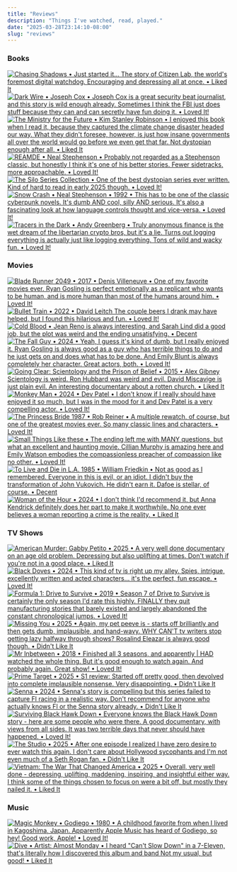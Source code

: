 ```yaml
---
title: "Reviews"
description: "Things I've watched, read, played."
date: "2025-03-28T23:14:10-08:00"
slug: "reviews"
---
```


### Books

[![Chasing Shadows • Just started it... The story of Citizen Lab, the world's foremost digital watchdog. Encouraging and depressing all at once. • Liked It](../../assets/images/posts/PngImage4D3CB166480-review-ae16dbc0-ca2c-4deb-b0a9-90c68a0b2f1d.png)](/images/posts/PngImage4D3CB166480-review-ae16dbc0-ca2c-4deb-b0a9-90c68a0b2f1d.jpg)
[![Dark Wire • Joseph Cox • Joseph Cox is a great security beat journalist, and this story is wild enough already. Sometimes I think the FBI just does stuff because they can and can secretly have fun doing it. • Loved It!](../../assets/images/posts/PngImage43919Ad5A30-review-a6d1efbe-5de8-4a8b-8875-796aff0ada0f.png)](/images/posts/PngImage43919Ad5A30-review-a6d1efbe-5de8-4a8b-8875-796aff0ada0f.jpg)
[![The Ministry for the Future • Kim Stanley Robinson • I enjoyed this book when I read it, because they captured the climate change disaster headed our way. What they didn't foresee, however, is just how insane governments all over the world would go before we even get that far. Not dystopian enough after all. • Liked It](../../assets/images/posts/PngImage4F579D31240-review-7451bed2-59af-4d84-9a7c-66aee2e710cc.png)](/images/posts/PngImage4F579D31240-review-7451bed2-59af-4d84-9a7c-66aee2e710cc.jpg)
[![REAMDE • Neal Stephenson • Probably not regarded as a Stephenson classic, but honestly I think it's one of his better stories. Fewer sidetracks, more approachable. • Loved It!](../../assets/images/posts/PngImage4A79B0E5E30-review-f9e93501-df54-4be4-a46e-908f7c5af5e5.png)](/images/posts/PngImage4A79B0E5E30-review-f9e93501-df54-4be4-a46e-908f7c5af5e5.jpg)
[![The Silo Series Collection • One of the best dystopian series ever written. Kind of hard to read in early 2025 though. • Loved It!](../../assets/images/posts/Silo-Series-Collection-review-3ABD1A95-A382-4EB0-AD9E-B5253755A6BD.png)](/images/posts/Silo-Series-Collection-review-3ABD1A95-A382-4EB0-AD9E-B5253755A6BD.jpg)
[![Snow Crash • Neal Stephenson • 1992  • This has to be one of the classic cyberpunk novels. It's dumb AND cool, silly AND serious. It's also a fascinating look at how language controls thought and vice-versa. • Loved It!](../../assets/images/posts/PngImage4D3F935C6C0-review-591b3665-f084-4cf9-9881-f5c78d33aea5.png)](/images/posts/PngImage4D3F935C6C0-review-591b3665-f084-4cf9-9881-f5c78d33aea5.jpg)
[![Tracers in the Dark • Andy Greenberg • Truly anonymous finance is the wet dream of the libertarian crypto bros, but it's a lie. Turns out logging everything is actually just like logging everything. Tons of wild and wacky fun. • Loved It!](../../assets/images/posts/PngImage4Bb4B153Ff0-review-3a9aa495-7f1a-4e22-958c-8d35ad1090d5.png)](/images/posts/PngImage4Bb4B153Ff0-review-3a9aa495-7f1a-4e22-958c-8d35ad1090d5.jpg)

### Movies

[![Blade Runner 2049 • 2017 • Denis Villeneuve • One of my favorite movies ever. Ryan Gosling is perfect emotionally as a replicant who wants to be human, and is more human than most of the humans around him. • Loved It!](../../assets/images/posts/PngImage4851A68CDc0-review-c037fd42-3ceb-435c-b80d-6135451e9eca.png)](/images/posts/PngImage4851A68CDc0-review-c037fd42-3ceb-435c-b80d-6135451e9eca.jpg)
[![Bullet Train • 2022 • David Leitch The couple beers I drank may have helped, but I found this hilarious and fun. • Loved It!](../../assets/images/posts/PngImage48908Df7560-review-fc161232-4836-49b8-8d35-5414af55097c.png)](/images/posts/PngImage48908Df7560-review-fc161232-4836-49b8-8d35-5414af55097c.jpg)
[![Cold Blood • Jean Reno is always interesting, and Sarah Lind did a good job, but the plot was weird and the ending unsatisfying. • Decent](../../assets/images/posts/Cold-Blood-review-2ECDD41C-4181-4540-9E06-BBA87F1D3EF5.png)](/images/posts/Cold-Blood-review-2ECDD41C-4181-4540-9E06-BBA87F1D3EF5.jpg)
[![The Fall Guy • 2024 • Yeah, I guess it's kind of dumb, but I really enjoyed it. Ryan Gosling is always good as a guy who has terrible things to do and he just gets on and does what has to be done. And Emily Blunt is always completely her character. Great actors, both. • Loved It!](../../assets/images/posts/The-Fall-Guy-review-EDA16B3D-1BEE-4437-8504-4487F9BB456B.png)](/images/posts/The-Fall-Guy-review-EDA16B3D-1BEE-4437-8504-4487F9BB456B.jpg)
[![Going Clear: Scientology and the Prison of Belief • 2015 • Alex Gibney Scientology is weird. Ron Hubbard was weird and evil. David Miscavige is just plain evil. An interesting documentary about a rotten church. • Liked It](../../assets/images/posts/PngImage4B5BB133Ca0-review-a10625ab-89dc-4214-a9f7-96ab31198f8c.png)](/images/posts/PngImage4B5BB133Ca0-review-a10625ab-89dc-4214-a9f7-96ab31198f8c.jpg)
[![Monkey Man • 2024 • Dev Patel • I don't know if I really should have enjoyed it so much, but I was in the mood for it and Dev Patel is a very compelling actor. • Loved It!](../../assets/images/posts/Monkey-Man-review-EDA16B3D-1BEE-4437-8504-4487F9BB456B.png)](/images/posts/Monkey-Man-review-EDA16B3D-1BEE-4437-8504-4487F9BB456B.jpg)
[![The Princess Bride 1987 • Rob Reiner • A multiple rewatch, of course, but one of the greatest movies ever. So many classic lines and characters. • Loved It!](../../assets/images/posts/ThePrincessBrideReview-be189bc8-20cc-44eb-b5c6-3a39d917defb.png)](/images/posts/ThePrincessBrideReview-be189bc8-20cc-44eb-b5c6-3a39d917defb.jpg)
[![Small Things Like these • The ending left me with MANY questions, but what an excellent and haunting movie. Cillian Murphy is amazing here and Emily Watson embodies the compassionless preacher of compassion like no other. • Loved It!](../../assets/images/posts/Small-Things-Like-These-review-B7EA41BD-78D5-4E3B-AAD4-BE16300AED91.png)](/images/posts/Small-Things-Like-These-review-B7EA41BD-78D5-4E3B-AAD4-BE16300AED91.jpg)
[![To Live and Die in L.A. 1985 • William Friedkin • Not as good as I remembered. Everyone in this is evil, or an idiot. I didn't buy the transformation of John Vukovich. He didn't earn it. Dafoe is stellar, of course. • Decent](../../assets/images/posts/ToLiveAndDieInL.A.Review-c431a1c8-0edb-465d-bcd8-f8b33d1de492.png)](/images/posts/ToLiveAndDieInL.A.Review-c431a1c8-0edb-465d-bcd8-f8b33d1de492.jpg)
[![Woman of the Hour • 2024 • I don't think I'd recommend it, but Anna Kendrick definitely does her part to make it worthwhile. No one ever believes a woman reporting a crime is the reality. • Liked It](../../assets/images/posts/Woman-of-the-Hour-review-EDA16B3D-1BEE-4437-8504-4487F9BB456B.png)](/images/posts/Woman-of-the-Hour-review-EDA16B3D-1BEE-4437-8504-4487F9BB456B.jpg)

### TV Shows

[![American Murder: Gabby Petito • 2025 • A very well done documentary on an age old problem. Depressing but also uplifting at times. Don't watch if you're not in a good place. • Liked It](../../assets/images/posts/PngImage40C6A17DB10-review-cc7cc661-18f8-4d71-ac1f-d67b5a7af69b.png)](/images/posts/PngImage40C6A17DB10-review-cc7cc661-18f8-4d71-ac1f-d67b5a7af69b.jpg)
[![Black Doves • 2024 • This kind of tv is right up my alley. Spies, intrigue, excellently written and acted characters... it's the perfect, fun escape. • Loved It!](../../assets/images/posts/PngImage4253Bb2A550-review-3b5b7e91-9ad6-4173-83fd-fe3c7f3bcc07.png)](/images/posts/PngImage4253Bb2A550-review-3b5b7e91-9ad6-4173-83fd-fe3c7f3bcc07.jpg)
[![Formula 1: Drive to Survive • 2019 • Season 7 of Drive to Survive is certainly the only season I'd rate this highly. FINALLY they quit manufacturing stories that barely existed and largely abandoned the constant chronological jumps. • Loved It!](../../assets/images/posts/PngImage4E2CBff0500-review-213b7ece-93b3-4e7c-8014-eea56f9e2ce4.png)](/images/posts/PngImage4E2CBff0500-review-213b7ece-93b3-4e7c-8014-eea56f9e2ce4.jpg)
[![Missing You • 2025 • Again, my pet peeve is - starts off brilliantly and then gets dumb, implausible, and hand-wavy. WHY CAN'T tv writers stop getting lazy halfway through shows? Rosalind Eleazar is always good though. • Didn't Like It](../../assets/images/posts/Missing-You-review-E3468A66-9C4D-482C-9570-41B5E4390803.png)](/images/posts/Missing-You-review-E3468A66-9C4D-482C-9570-41B5E4390803.jpg)
[![Mr Inbetween • 2018 • Finished all 3 seasons, and apparently | *HAD* watched the whole thing. But it's good enough to watch again. And probably again. Great show! • Loved It!](../../assets/images/posts/MrInbetweenReview-7ee14a41-5583-4682-8738-833a6761ec40.png)](/images/posts/MrInbetweenReview-7ee14a41-5583-4682-8738-833a6761ec40.jpg)
[![Prime Target • 2025 • S1 review: Started off pretty good, then devolved into complete implausible nonsense. Very disappointing. • Didn't Like It](../../assets/images/posts/PngImage4958Bb09820-review-537f7b28-8d4a-4f6a-a3f5-10e682af7b61.png)](/images/posts/PngImage4958Bb09820-review-537f7b28-8d4a-4f6a-a3f5-10e682af7b61.jpg)
[![Senna • 2024 • Senna's story is compelling but this series failed to capture Fl racing in a realistic way. Don't recommend for anyone who actually knows Fl or the Senna story already. • Didn't Like It](../../assets/images/posts/SennaReview-5cd2edc2-d007-4dd7-b37a-b2719957697b.png)](/images/posts/SennaReview-5cd2edc2-d007-4dd7-b37a-b2719957697b.jpg)
[![Surviving Black Hawk Down • Everyone knows the Black Hawk Down story - here are some people who were there. A good documentary, with views from all sides. It was two terrible days that never should have happened. • Loved It!](../../assets/images/posts/SurvivingBlackHawkDownReview-a6d3b952-df30-4f46-b9d7-845e7b6a3fce.png)](/images/posts/SurvivingBlackHawkDownReview-a6d3b952-df30-4f46-b9d7-845e7b6a3fce.jpg)
[![The Studio • 2025 • After one episode I realized I have zero desire to ever watch this again. I don't care about Hollywood sycophants and I'm not even much of a Seth Rogan fan. • Didn't Like It](../../assets/images/posts/PngImage4872886A630-review-2989b063-2de2-4522-9377-4f30160cc5b4.png)](/images/posts/PngImage4872886A630-review-2989b063-2de2-4522-9377-4f30160cc5b4.jpg)
[![Vietnam: The War That Changed America • 2025 • Overall, very well done - depressing, uplifting, maddening, inspiring, and insightful either way. I think some of the things chosen to focus on were a bit off, but mostly they nailed it. • Liked It](../../assets/images/posts/PngImage4E32Ad42D80-review-af9dd394-2bff-4e5b-8f59-771f03a2bf41.png)](/images/posts/PngImage4E32Ad42D80-review-af9dd394-2bff-4e5b-8f59-771f03a2bf41.jpg)

### Music

[![Magic Monkey • Godiego • 1980 • A childhood favorite from when I lived in Kagoshima, Japan. Apparently Apple Music has heard of Godiego, so hey! Good work, Apple! • Loved It!](../../assets/images/posts/PngImage454BBeceCf0-review-ec28f74f-944a-481b-8c4c-3fd78be89229.png)](/images/posts/PngImage454BBeceCf0-review-ec28f74f-944a-481b-8c4c-3fd78be89229.jpg)
[![Dive • Artist: Almost Monday • I heard "Can't Slow Down" in a 7-Eleven, that's literally how I discovered this album and band Not my usual, but good! • Liked It](../../assets/images/posts/PngImage446EB7Aa4F0-review-573431f0-ca97-4e5e-a380-c905768f7ac2.png)](/images/posts/PngImage446EB7Aa4F0-review-573431f0-ca97-4e5e-a380-c905768f7ac2.jpg)
